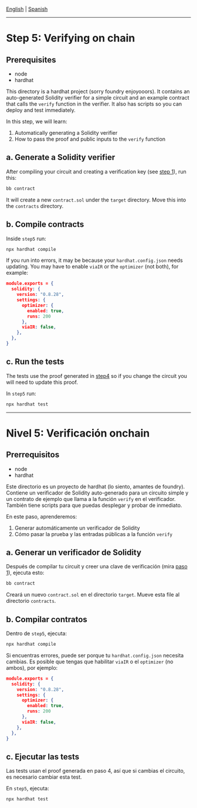 [English](#step-5-verifying-on-chain) | [Spanish](#nivel-5-verificación-onchain)

---

# Step 5: Verifying on chain

## Prerequisites

- node 
- hardhat

This directory is a hardhat project (sorry foundry enjoyooors). It contains an auto-generated Solidity verifier for a simple circuit and an example contract that calls the `verify` function in the verifier. It also has scripts so you can deploy and test immediately.

In this step, we will learn:

1. Automatically generating a Solidity verifier
2. How to pass the proof and public inputs to the `verify` function

## a. Generate a Solidity verifier

After compiling your circuit and creating a verification key (see [step 1](../step1/README.md)), run this:

```sh
bb contract
```

It will create a new `contract.sol` under the `target` directory. Move this into the `contracts` directory.

## b. Compile contracts

Inside `step5` run:

```sh
npx hardhat compile
```

If you run into errors, it may be because your `hardhat.config.json` needs updating. You may have to enable `viaIR` or the `optimizer` (not both), for example:

```json
module.exports = {
  solidity: {
    version: "0.8.28",
    settings: {
      optimizer: {
        enabled: true,
        runs: 200
      },
      viaIR: false,
    },
  },
}
```

## c. Run the tests

The tests use the proof generated in [step4](../step4/README.md) so if you change the circuit you will need to update this proof.

In `step5` run:

```sh
npx hardhat test
```
---

# Nivel 5: Verificación onchain

## Prerrequisitos

- node 
- hardhat

Este directorio es un proyecto de hardhat (lo siento, amantes de foundry). Contiene un verificador de Solidity auto-generado para un circuito simple y un contrato de ejemplo que llama a la función `verify` en el verificador. También tiene scripts para que puedas desplegar y probar de inmediato.

En este paso, aprenderemos:

1. Generar automáticamente un verificador de Solidity
2. Cómo pasar la prueba y las entradas públicas a la función `verify`

## a. Generar un verificador de Solidity

Después de compilar tu circuit y creer una clave de verificación (mira [paso 1](../step1/README.md)), ejecuta esto:

```sh
bb contract
```

Creará un nuevo `contract.sol` en el directorio `target`. Mueve esta file al directorio `contracts`.

## b. Compilar contratos

Dentro de `step5`, ejecuta:

```sh
npx hardhat compile
```

Si encuentras errores, puede ser porque tu `hardhat.config.json` necesita cambias. Es posible que tengas que habilitar `viaIR` o el `optimizer` (no ambos), por ejemplo:

```json
module.exports = {
  solidity: {
    version: "0.8.28",
    settings: {
      optimizer: {
        enabled: true,
        runs: 200
      },
      viaIR: false,
    },
  },
}
```

## c. Ejecutar las tests

Las tests usan el proof generada en paso 4, así que si cambias el circuito, es necesario cambiar esta test.

En `step5`, ejecuta:

```sh
npx hardhat test
```